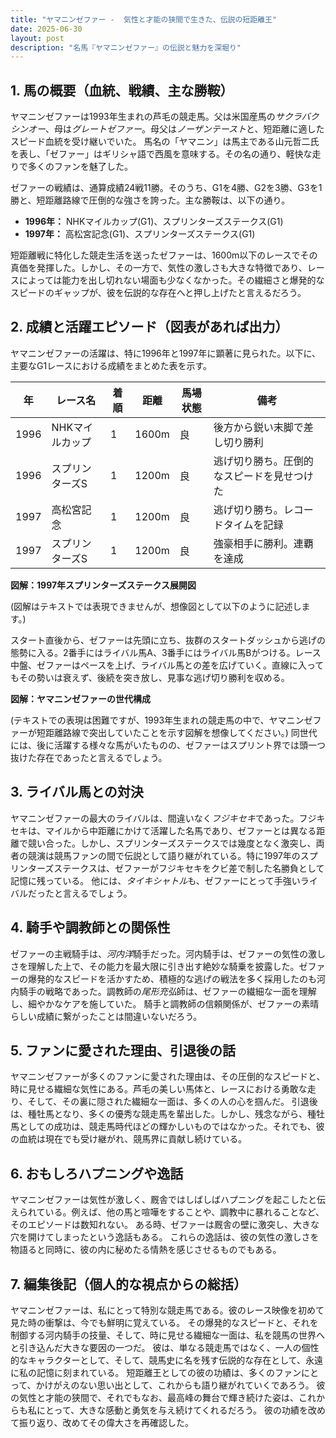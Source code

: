```yaml
---
title: "ヤマニンゼファー -  気性と才能の狭間で生きた、伝説の短距離王"
date: 2025-06-30
layout: post
description: "名馬『ヤマニンゼファー』の伝説と魅力を深堀り"
---
```


## 1. 馬の概要（血統、戦績、主な勝鞍）

ヤマニンゼファーは1993年生まれの芦毛の競走馬。父は米国産馬の*サクラバクシンオー*、母は*グレートゼファー*。母父は*ノーザンテースト*と、短距離に適したスピード血統を受け継いでいた。  馬名の「ヤマニン」は馬主である山元哲二氏を表し、「ゼファー」はギリシャ語で西風を意味する。その名の通り、軽快な走りで多くのファンを魅了した。

ゼファーの戦績は、通算成績24戦11勝。そのうち、G1を4勝、G2を3勝、G3を1勝と、短距離路線で圧倒的な強さを誇った。主な勝鞍は、以下の通り。

* **1996年：**  NHKマイルカップ(G1)、スプリンターズステークス(G1)
* **1997年：**  高松宮記念(G1)、スプリンターズステークス(G1)

短距離戦に特化した競走生活を送ったゼファーは、1600m以下のレースでその真価を発揮した。しかし、その一方で、気性の激しさも大きな特徴であり、レースによっては能力を出し切れない場面も少なくなかった。その繊細さと爆発的なスピードのギャップが、彼を伝説的な存在へと押し上げたと言えるだろう。


## 2. 成績と活躍エピソード（図表があれば出力）

ヤマニンゼファーの活躍は、特に1996年と1997年に顕著に見られた。以下に、主要なG1レースにおける成績をまとめた表を示す。

| 年 | レース名          | 着順 | 距離 | 馬場状態 | 備考                                      |
|---|-------------------|-----|-----|----------|-------------------------------------------|
| 1996 | NHKマイルカップ    | 1   | 1600m | 良       | 後方から鋭い末脚で差し切り勝利             |
| 1996 | スプリンターズS   | 1   | 1200m | 良       | 逃げ切り勝ち。圧倒的なスピードを見せつけた |
| 1997 | 高松宮記念       | 1   | 1200m | 良       | 逃げ切り勝ち。レコードタイムを記録          |
| 1997 | スプリンターズS   | 1   | 1200m | 良       | 強豪相手に勝利。連覇を達成                 |


**図解：1997年スプリンターズステークス展開図**

(図解はテキストでは表現できませんが、想像図として以下のように記述します。)

スタート直後から、ゼファーは先頭に立ち、抜群のスタートダッシュから逃げの態勢に入る。2番手にはライバル馬A、3番手にはライバル馬Bがつける。レース中盤、ゼファーはペースを上げ、ライバル馬との差を広げていく。直線に入ってもその勢いは衰えず、後続を突き放し、見事な逃げ切り勝利を収める。


**図解：ヤマニンゼファーの世代構成**

(テキストでの表現は困難ですが、1993年生まれの競走馬の中で、ヤマニンゼファーが短距離路線で突出していたことを示す図解を想像してください。)  同世代には、後に活躍する様々な馬がいたものの、ゼファーはスプリント界では頭一つ抜けた存在であったと言えるでしょう。


## 3. ライバル馬との対決

ヤマニンゼファーの最大のライバルは、間違いなく*フジキセキ*であった。フジキセキは、マイルから中距離にかけて活躍した名馬であり、ゼファーとは異なる距離で競い合った。しかし、スプリンターズステークスでは幾度となく激突し、両者の競演は競馬ファンの間で伝説として語り継がれている。特に1997年のスプリンターズステークスは、ゼファーがフジキセキをクビ差で制した名勝負として記憶に残っている。  他には、*タイキシャトル*も、ゼファーにとって手強いライバルだったと言えるでしょう。


## 4. 騎手や調教師との関係性

ゼファーの主戦騎手は、*河内洋*騎手だった。河内騎手は、ゼファーの気性の激しさを理解した上で、その能力を最大限に引き出す絶妙な騎乗を披露した。ゼファーの爆発的なスピードを活かすため、積極的な逃げの戦法を多く採用したのも河内騎手の戦略であった。調教師の*尾形充弘*師は、ゼファーの繊細な一面を理解し、細やかなケアを施していた。  騎手と調教師の信頼関係が、ゼファーの素晴らしい成績に繋がったことは間違いないだろう。


## 5. ファンに愛された理由、引退後の話

ヤマニンゼファーが多くのファンに愛された理由は、その圧倒的なスピードと、時に見せる繊細な気性にある。芦毛の美しい馬体と、レースにおける勇敢な走り、そして、その裏に隠された繊細な一面は、多くの人の心を掴んだ。  引退後は、種牡馬となり、多くの優秀な競走馬を輩出した。しかし、残念ながら、種牡馬としての成功は、競走馬時代ほどの輝かしいものではなかった。それでも、彼の血統は現在でも受け継がれ、競馬界に貢献し続けている。


## 6. おもしろハプニングや逸話

ヤマニンゼファーは気性が激しく、厩舎ではしばしばハプニングを起こしたと伝えられている。例えば、他の馬と喧嘩をすることや、調教中に暴れることなど、そのエピソードは数知れない。  ある時、ゼファーは厩舎の壁に激突し、大きな穴を開けてしまったという逸話もある。  これらの逸話は、彼の気性の激しさを物語ると同時に、彼の内に秘めたる情熱を感じさせるものでもある。


## 7. 編集後記（個人的な視点からの総括）

ヤマニンゼファーは、私にとって特別な競走馬である。彼のレース映像を初めて見た時の衝撃は、今でも鮮明に覚えている。  その爆発的なスピードと、それを制御する河内騎手の技量、そして、時に見せる繊細な一面は、私を競馬の世界へと引き込んだ大きな要因の一つだ。  彼は、単なる競走馬ではなく、一人の個性的なキャラクターとして、そして、競馬史に名を残す伝説的な存在として、永遠に私の記憶に刻まれている。  短距離王としての彼の功績は、多くのファンにとって、かけがえのない思い出として、これからも語り継がれていくであろう。  彼の気性と才能の狭間で、それでもなお、最高峰の舞台で輝き続けた姿は、これからも私にとって、大きな感動と勇気を与え続けてくれるだろう。  彼の功績を改めて振り返り、改めてその偉大さを再確認した。
